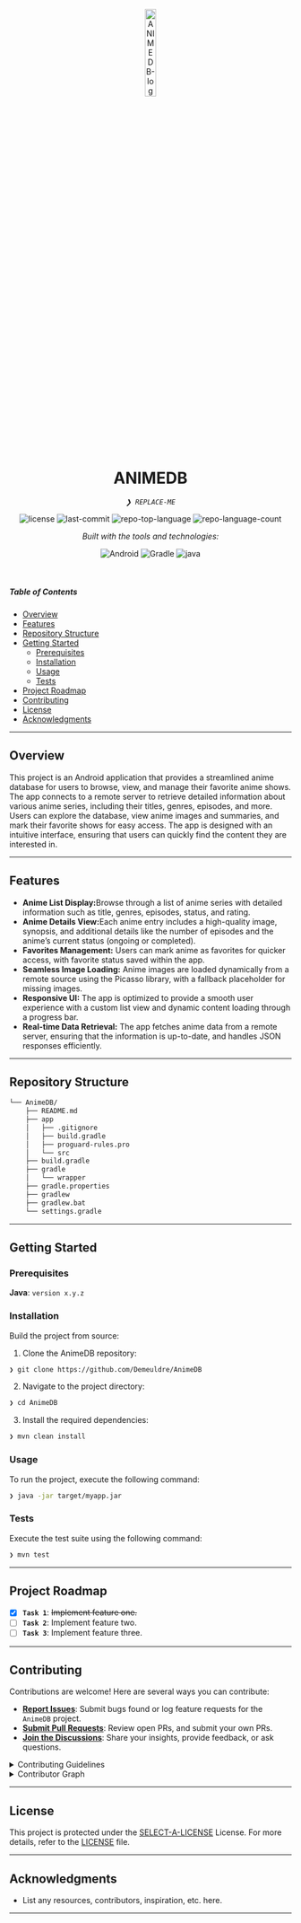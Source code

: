 <p align="center">
  <img src="https://img.icons8.com/?size=512&id=55494&format=png" width="20%" alt="ANIMEDB-logo">
</p>
<p align="center">
    <h1 align="center">ANIMEDB</h1>
</p>
<p align="center">
    <em><code>❯ REPLACE-ME</code></em>
</p>
<p align="center">
	<img src="https://img.shields.io/github/license/Demeuldre/AnimeDB?style=flat&logo=opensourceinitiative&logoColor=white&color=0080ff" alt="license">
	<img src="https://img.shields.io/github/last-commit/Demeuldre/AnimeDB?style=flat&logo=git&logoColor=white&color=0080ff" alt="last-commit">
	<img src="https://img.shields.io/github/languages/top/Demeuldre/AnimeDB?style=flat&color=0080ff" alt="repo-top-language">
	<img src="https://img.shields.io/github/languages/count/Demeuldre/AnimeDB?style=flat&color=0080ff" alt="repo-language-count">
</p>
<p align="center">
		<em>Built with the tools and technologies:</em>
</p>
<p align="center">
	<img src="https://img.shields.io/badge/Android-3DDC84.svg?style=flat&logo=Android&logoColor=white" alt="Android">
	<img src="https://img.shields.io/badge/Gradle-02303A.svg?style=flat&logo=Gradle&logoColor=white" alt="Gradle">
	<img src="https://img.shields.io/badge/java-%23ED8B00.svg?style=flat&logo=openjdk&logoColor=white" alt="java">
</p>

<br>

#####  Table of Contents

- [ Overview](#-overview)
- [ Features](#-features)
- [ Repository Structure](#-repository-structure)
- [ Getting Started](#-getting-started)
    - [ Prerequisites](#-prerequisites)
    - [ Installation](#-installation)
    - [ Usage](#-usage)
    - [ Tests](#-tests)
- [ Project Roadmap](#-project-roadmap)
- [ Contributing](#-contributing)
- [ License](#-license)
- [ Acknowledgments](#-acknowledgments)

---

##  Overview

<p>This project is an Android application that provides a streamlined anime database for users to browse, view, and manage their favorite anime shows. The app connects to a remote server to retrieve detailed information about various anime series, including their titles, genres, episodes, and more. Users can explore the database, view anime images and summaries, and mark their favorite shows for easy access. The app is designed with an intuitive interface, ensuring that users can quickly find the content they are interested in.
</p>

---

##  Features
<ul>
	<li><b>Anime List Display:</b>Browse through a list of anime series with detailed information such as title, genres, episodes, status, and rating.</li>
	<li><b>Anime Details View:</b>Each anime entry includes a high-quality image, synopsis, and additional details like the number of episodes and the anime’s current status (ongoing or completed).</li>
	<li><b>Favorites Management:</b> Users can mark anime as favorites for quicker access, with favorite status saved within the app.</li>
	<li><b>Seamless Image Loading:</b> Anime images are loaded dynamically from a remote source using the Picasso library, with a fallback placeholder for missing images.</li>
	<li><b>Responsive UI:</b> The app is optimized to provide a smooth user experience with a custom list view and dynamic content loading through a progress bar.</li>
	<li><b>Real-time Data Retrieval:</b> The app fetches anime data from a remote server, ensuring that the information is up-to-date, and handles JSON responses efficiently.</li>
</ul>
 
 

---

##  Repository Structure

```sh
└── AnimeDB/
    ├── README.md
    ├── app
    │   ├── .gitignore
    │   ├── build.gradle
    │   ├── proguard-rules.pro
    │   └── src
    ├── build.gradle
    ├── gradle
    │   └── wrapper
    ├── gradle.properties
    ├── gradlew
    ├── gradlew.bat
    └── settings.gradle
```

---

##  Getting Started

###  Prerequisites

**Java**: `version x.y.z`

###  Installation

Build the project from source:

1. Clone the AnimeDB repository:
```sh
❯ git clone https://github.com/Demeuldre/AnimeDB
```

2. Navigate to the project directory:
```sh
❯ cd AnimeDB
```

3. Install the required dependencies:
```sh
❯ mvn clean install
```

###  Usage

To run the project, execute the following command:

```sh
❯ java -jar target/myapp.jar
```

###  Tests

Execute the test suite using the following command:

```sh
❯ mvn test
```

---

##  Project Roadmap

- [X] **`Task 1`**: <strike>Implement feature one.</strike>
- [ ] **`Task 2`**: Implement feature two.
- [ ] **`Task 3`**: Implement feature three.

---

##  Contributing

Contributions are welcome! Here are several ways you can contribute:

- **[Report Issues](https://github.com/Demeuldre/AnimeDB/issues)**: Submit bugs found or log feature requests for the `AnimeDB` project.
- **[Submit Pull Requests](https://github.com/Demeuldre/AnimeDB/blob/main/CONTRIBUTING.md)**: Review open PRs, and submit your own PRs.
- **[Join the Discussions](https://github.com/Demeuldre/AnimeDB/discussions)**: Share your insights, provide feedback, or ask questions.

<details closed>
<summary>Contributing Guidelines</summary>

1. **Fork the Repository**: Start by forking the project repository to your github account.
2. **Clone Locally**: Clone the forked repository to your local machine using a git client.
   ```sh
   git clone https://github.com/Demeuldre/AnimeDB
   ```
3. **Create a New Branch**: Always work on a new branch, giving it a descriptive name.
   ```sh
   git checkout -b new-feature-x
   ```
4. **Make Your Changes**: Develop and test your changes locally.
5. **Commit Your Changes**: Commit with a clear message describing your updates.
   ```sh
   git commit -m 'Implemented new feature x.'
   ```
6. **Push to github**: Push the changes to your forked repository.
   ```sh
   git push origin new-feature-x
   ```
7. **Submit a Pull Request**: Create a PR against the original project repository. Clearly describe the changes and their motivations.
8. **Review**: Once your PR is reviewed and approved, it will be merged into the main branch. Congratulations on your contribution!
</details>

<details closed>
<summary>Contributor Graph</summary>
<br>
<p align="left">
   <a href="https://github.com{/Demeuldre/AnimeDB/}graphs/contributors">
      <img src="https://contrib.rocks/image?repo=Demeuldre/AnimeDB">
   </a>
</p>
</details>

---

##  License

This project is protected under the [SELECT-A-LICENSE](https://choosealicense.com/licenses) License. For more details, refer to the [LICENSE](https://choosealicense.com/licenses/) file.

---

##  Acknowledgments

- List any resources, contributors, inspiration, etc. here.

---
